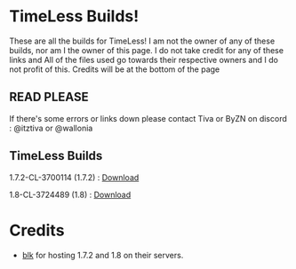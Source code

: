 # TimeLess Builds!
These are all the builds for TimeLess! I am not the owner of any of these builds, nor am I the owner of this page. I do not take credit for any of these links and All of the files used go towards their respective owners and I do not profit of this. Credits will be at the bottom of the page

## READ PLEASE
If there's some errors or links down please contact Tiva or ByZN on discord : @itztiva or @wallonia


  ## TimeLess Builds

1.7.2-CL-3700114 (1.7.2) : [Download](https://public.simplyblk.xyz/1.7.2.zip)

1.8-CL-3724489 (1.8) : [Download](https://public.simplyblk.xyz/1.8.rar)

# Credits 
- [blk](https://github.com/simplyblk/) for hosting 1.7.2 and 1.8 on their servers.
